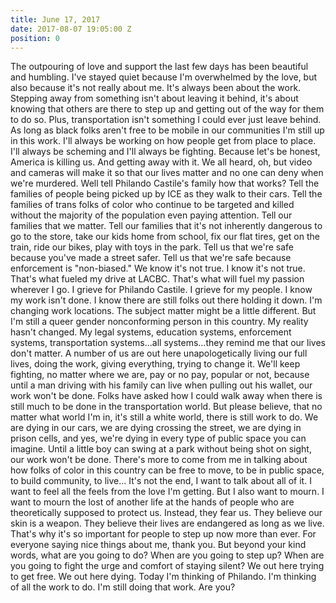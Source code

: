 ```yaml
---
title: June 17, 2017
date: 2017-08-07 19:05:00 Z
position: 0
---
```


The outpouring of love and support the last few days has been beautiful and humbling. I've stayed quiet because I'm overwhelmed by the love, but also because it's not really about me. It's always been about the work. Stepping away from something isn't about leaving it behind, it's about knowing that others are there to step up and getting out of the way for them to do so.
Plus, transportation isn't something I could ever just leave behind. As long as black folks aren't free to be mobile in our communities I'm still up in this work. I'll always be working on how people get from place to place. I'll always be scheming and I'll always be fighting. Because let's be honest, America is killing us. And getting away with it. We all heard, oh, but video and cameras will make it so that our lives matter and no one can deny when we're murdered. Well tell Philando Castile's family how that works?
Tell the families of people being picked up by ICE as they walk to their cars. Tell the families of trans folks of color who continue to be targeted and killed without the majority of the population even paying attention.
Tell our families that we matter. Tell our families that it's not inherently dangerous to go to the store, take our kids home from school, fix our flat tires, get on the train, ride our bikes, play with toys in the park. Tell us that we're safe because you've made a street safer. Tell us that we're safe because enforcement is "non-biased."
We know it's not true. I know it's not true. That's what fueled my drive at LACBC. That's what will fuel my passion wherever I go. I grieve for Philando Castile. I grieve for my people. I know my work isn't done. I know there are still folks out there holding it down. I'm changing work locations. The subject matter might be a little different. But I'm still a queer gender nonconforming person in this country. My reality hasn't changed. My legal systems, education systems, enforcement systems, transportation systems...all systems...they remind me that our lives don't matter. A number of us are out here unapologetically living our full lives, doing the work, giving everything, trying to change it. We'll keep fighting, no matter where we are, pay or no pay, popular or not, because until a man driving with his family can live when pulling out his wallet, our work won't be done.
Folks have asked how I could walk away when there is still much to be done in the transportation world. But please believe, that no matter what world I'm in, it's still a white world, there is still work to do. We are dying in our cars, we are dying crossing the street, we are dying in prison cells, and yes, we're dying in every type of public space you can imagine. Until a little boy can swing at a park without being shot on sight, our work won't be done.
There's more to come from me in talking about how folks of color in this country can be free to move, to be in public space, to build community, to live...
It's not the end, I want to talk about all of it. I want to feel all the feels from the love I'm getting. But I also want to mourn. I want to mourn the lost of another life at the hands of people who are theoretically supposed to protect us. Instead, they fear us. They believe our skin is a weapon. They believe their lives are endangered as long as we live. That's why it's so important for people to step up now more than ever. For everyone saying nice things about me, thank you. But beyond your kind words, what are you going to do? When are you going to step up? When are you going to fight the urge and comfort of staying silent?
We out here trying to get free. We out here dying. Today I'm thinking of Philando. I'm thinking of all the work to do. I'm still doing that work. Are you?